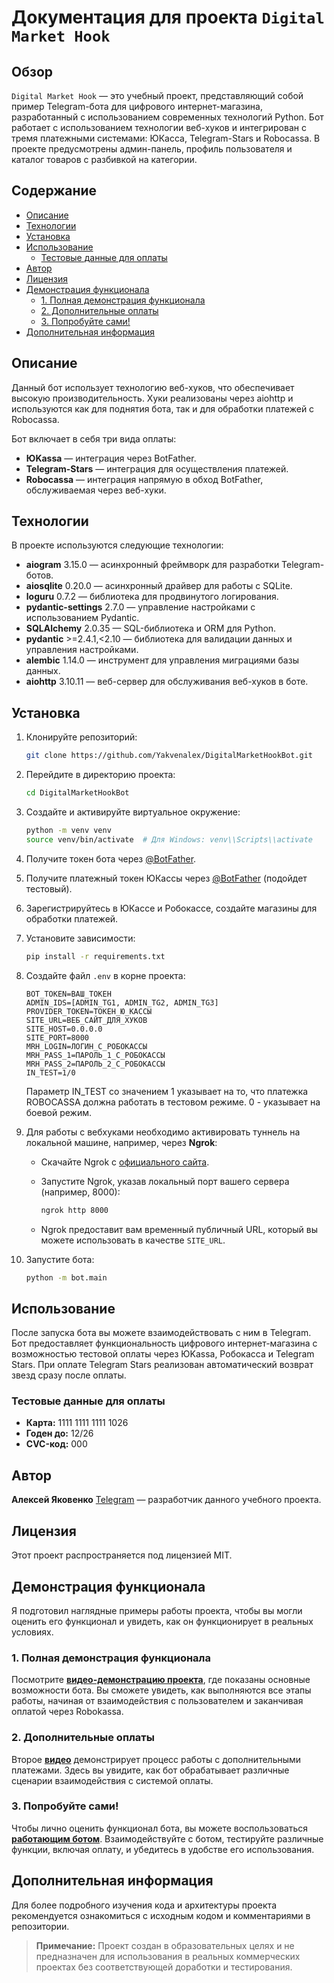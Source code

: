 # Документация для проекта `Digital Market Hook`

## Обзор

`Digital Market Hook` — это учебный проект, представляющий собой пример Telegram-бота для цифрового интернет-магазина, разработанный с использованием современных технологий Python. Бот работает с использованием технологии веб-хуков и интегрирован с тремя платежными системами: ЮКасса, Telegram-Stars и Robocassa. В проекте предусмотрены админ-панель, профиль пользователя и каталог товаров с разбивкой на категории.

## Содержание

- [Описание](#описание)
- [Технологии](#технологии)
- [Установка](#установка)
- [Использование](#использование)
    - [Тестовые данные для оплаты](#тестовые-данные-для-оплаты)
- [Автор](#автор)
- [Лицензия](#лицензия)
- [Демонстрация функционала](#демонстрация-функционала)
    - [1. Полная демонстрация функционала](#1-полная-демонстрация-функционала)
    - [2. Дополнительные оплаты](#2-дополнительные-оплаты)
    - [3. Попробуйте сами!](#3-попробуйте-сами)
- [Дополнительная информация](#дополнительная-информация)

## Описание

Данный бот использует технологию веб-хуков, что обеспечивает высокую производительность. Хуки реализованы через aiohttp и используются как для поднятия бота, так и для обработки платежей с Robocassa.

Бот включает в себя три вида оплаты:

- **ЮKassa** — интеграция через BotFather.
- **Telegram-Stars** — интеграция для осуществления платежей.
- **Robocassa** — интеграция напрямую в обход BotFather, обслуживаемая через веб-хуки.

## Технологии

В проекте используются следующие технологии:

- **aiogram** 3.15.0 — асинхронный фреймворк для разработки Telegram-ботов.
- **aiosqlite** 0.20.0 — асинхронный драйвер для работы с SQLite.
- **loguru** 0.7.2 — библиотека для продвинутого логирования.
- **pydantic-settings** 2.7.0 — управление настройками с использованием Pydantic.
- **SQLAlchemy** 2.0.35 — SQL-библиотека и ORM для Python.
- **pydantic** >=2.4.1,<2.10 — библиотека для валидации данных и управления настройками.
- **alembic** 1.14.0 — инструмент для управления миграциями базы данных.
- **aiohttp** 3.10.11 — веб-сервер для обслуживания веб-хуков в боте.

## Установка

1.  Клонируйте репозиторий:

    ```bash
    git clone https://github.com/Yakvenalex/DigitalMarketHookBot.git
    ```

2.  Перейдите в директорию проекта:

    ```bash
    cd DigitalMarketHookBot
    ```

3.  Создайте и активируйте виртуальное окружение:

    ```bash
    python -m venv venv
    source venv/bin/activate  # Для Windows: venv\\Scripts\\activate
    ```

4.  Получите токен бота через [@BotFather](https://t.me/BotFather).
5.  Получите платежный токен ЮКассы через [@BotFather](https://t.me/BotFather) (подойдет тестовый).
6.  Зарегистрируйтесь в ЮКассе и Робокассе, создайте магазины для обработки платежей.
7.  Установите зависимости:

    ```bash
    pip install -r requirements.txt
    ```

8.  Создайте файл `.env` в корне проекта:

    ```
    BOT_TOKEN=ВАШ_ТОКЕН
    ADMIN_IDS=[ADMIN_TG1, ADMIN_TG2, ADMIN_TG3]
    PROVIDER_TOKEN=ТОКЕН_Ю_КАССЫ
    SITE_URL=ВЕБ_САЙТ_ДЛЯ_ХУКОВ
    SITE_HOST=0.0.0.0
    SITE_PORT=8000
    MRH_LOGIN=ЛОГИН_С_РОБОКАССЫ
    MRH_PASS_1=ПАРОЛЬ_1_С_РОБОКАССЫ
    MRH_PASS_2=ПАРОЛЬ_2_С_РОБОКАССЫ
    IN_TEST=1/0
    ```

    Параметр IN_TEST со значением 1 указывает на то, что платежка ROBOCASSA должна работать в тестовом режиме. 0 - указывает на боевой режим.

9.  Для работы с вебхуками необходимо активировать туннель на локальной машине, например, через **Ngrok**:

    *   Скачайте Ngrok с [официального сайта](https://ngrok.com/download).
    *   Запустите Ngrok, указав локальный порт вашего сервера (например, 8000):

        ```bash
        ngrok http 8000
        ```

    *   Ngrok предоставит вам временный публичный URL, который вы можете использовать в качестве `SITE_URL`.

10. Запустите бота:

    ```bash
    python -m bot.main
    ```

## Использование

После запуска бота вы можете взаимодействовать с ним в Telegram. Бот предоставляет функциональность цифрового интернет-магазина с возможностью тестовой оплаты через ЮKassa, Робокасса и Telegram Stars. При оплате Telegram Stars реализован автоматический возврат звезд сразу после оплаты.

### Тестовые данные для оплаты

-   **Карта:** 1111 1111 1111 1026
-   **Годен до:** 12/26
-   **CVC-код:** 000

## Автор

**Алексей Яковенко** [Telegram](https://t.me/yakvenalexx) — разработчик данного учебного проекта.

## Лицензия

Этот проект распространяется под лицензией MIT.

## Демонстрация функционала

Я подготовил наглядные примеры работы проекта, чтобы вы могли оценить его функционал и увидеть, как он функционирует в реальных условиях.

### 1. Полная демонстрация функционала

Посмотрите **[видео-демонстрацию проекта](https://rutube.ru/video/f57c1617bd03368611ee8aeb44ccb2e5/)**, где показаны основные возможности бота. Вы сможете увидеть, как выполняются все этапы работы, начиная от взаимодействия с пользователем и заканчивая оплатой через Robokassa.

### 2. Дополнительные оплаты

Второе **[видео](https://rutube.ru/video/bbf601d7f0dab962ba24cb57df706640/)** демонстрирует процесс работы с дополнительными платежами. Здесь вы увидите, как бот обрабатывает различные сценарии взаимодействия с системой оплаты.

### 3. Попробуйте сами!

Чтобы лично оценить функционал бота, вы можете воспользоваться **[работающим ботом](https://t.me/DigitalMarketAiogramHookBot)**. Взаимодействуйте с ботом, тестируйте различные функции, включая оплату, и убедитесь в удобстве его использования.

## Дополнительная информация

Для более подробного изучения кода и архитектуры проекта рекомендуется ознакомиться с исходным кодом и комментариями в репозитории.

> **Примечание:** Проект создан в образовательных целях и не предназначен для использования в реальных коммерческих проектах без соответствующей доработки и тестирования.